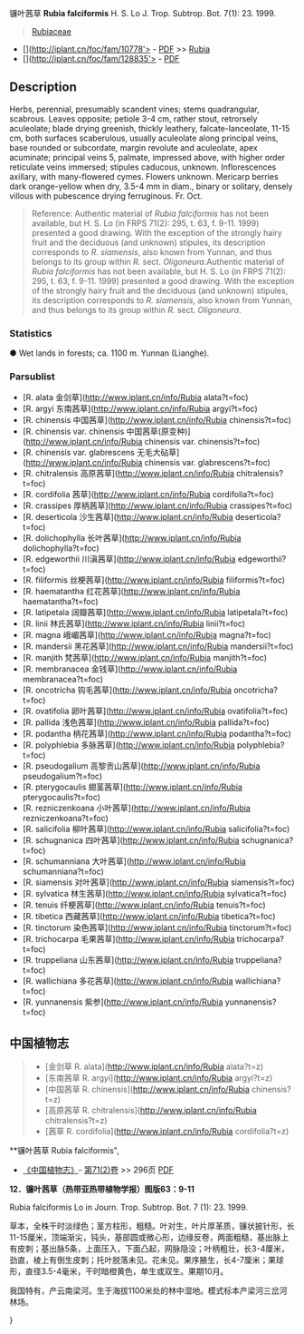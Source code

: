 镰叶茜草 **Rubia falciformis** H. S. Lo J. Trop. Subtrop. Bot. 7(1): 23. 1999.

> [Rubiaceae](http://www.iplant.cn/info/Rubiaceae?t=foc)
* [](http://iplant.cn/foc/fam/10778'> - [PDF](http://iplant.cn/foc/pdf/Rubiaceae.pdf) >> [Rubia](http://www.iplant.cn/info/Rubia?t=foc)
* [](http://iplant.cn/foc/fam/128835'> - [PDF](http://www.iplant.cn/foc/pdf/Rubia.pdf)

## Description

Herbs, perennial, presumably scandent vines; stems quadrangular, scabrous. Leaves opposite; petiole 3-4 cm, rather stout, retrorsely aculeolate; blade drying greenish, thickly leathery, falcate-lanceolate, 11-15 cm, both surfaces scaberulous, usually aculeolate along principal veins, base rounded or subcordate, margin revolute and aculeolate, apex acuminate; principal veins 5, palmate, impressed above, with higher order reticulate veins immersed; stipules caducous, unknown. Inflorescences axillary, with many-flowered cymes. Flowers unknown. Mericarp berries dark orange-yellow when dry, 3.5-4 mm in diam., binary or solitary, densely villous with pubescence drying ferruginous. Fr. Oct.


> Reference: 
> Authentic material of *Rubia falciformis* has not been available, but H. S. Lo (in FRPS 71(2): 295, t. 63, f. 9-11. 1999) presented a good drawing. With the exception of the strongly hairy fruit and the deciduous (and unknown) stipules, its description corresponds to *R. siamensis*, also known from Yunnan, and thus belongs to its group within *R.* sect. *Oligoneura*.Authentic material of *Rubia falciformis* has not been available, but H. S. Lo (in FRPS 71(2): 295, t. 63, f. 9-11. 1999) presented a good drawing. With the exception of the strongly hairy fruit and the deciduous (and unknown) stipules, its description corresponds to *R. siamensis*, also known from Yunnan, and thus belongs to its group within *R.* sect. *Oligoneura*.

### Statistics
● Wet lands in forests; ca. 1100 m. Yunnan (Lianghe).

### Parsublist

* [R.  alata  金剑草](http://www.iplant.cn/info/Rubia alata?t=foc)
* [R.  argyi  东南茜草](http://www.iplant.cn/info/Rubia argyi?t=foc)
* [R.  chinensis  中国茜草](http://www.iplant.cn/info/Rubia chinensis?t=foc)
* [R.  chinensis var. chinensis  中国茜草(原变种)](http://www.iplant.cn/info/Rubia chinensis var. chinensis?t=foc)
* [R.  chinensis var. glabrescens  无毛大砧草](http://www.iplant.cn/info/Rubia chinensis var. glabrescens?t=foc)
* [R.  chitralensis  高原茜草](http://www.iplant.cn/info/Rubia chitralensis?t=foc)
* [R.  cordifolia  茜草](http://www.iplant.cn/info/Rubia cordifolia?t=foc)
* [R.  crassipes  厚柄茜草](http://www.iplant.cn/info/Rubia crassipes?t=foc)
* [R.  deserticola  沙生茜草](http://www.iplant.cn/info/Rubia deserticola?t=foc)
* [R.  dolichophylla  长叶茜草](http://www.iplant.cn/info/Rubia dolichophylla?t=foc)
* [R.  edgeworthii  川滇茜草](http://www.iplant.cn/info/Rubia edgeworthii?t=foc)
* [R.  filiformis  丝梗茜草](http://www.iplant.cn/info/Rubia filiformis?t=foc)
* [R.  haematantha  红花茜草](http://www.iplant.cn/info/Rubia haematantha?t=foc)
* [R.  latipetala  阔瓣茜草](http://www.iplant.cn/info/Rubia latipetala?t=foc)
* [R.  linii  林氏茜草](http://www.iplant.cn/info/Rubia linii?t=foc)
* [R.  magna  峨嵋茜草](http://www.iplant.cn/info/Rubia magna?t=foc)
* [R.  mandersii  黑花茜草](http://www.iplant.cn/info/Rubia mandersii?t=foc)
* [R.  manjith  梵茜草](http://www.iplant.cn/info/Rubia manjith?t=foc)
* [R.  membranacea  金钱草](http://www.iplant.cn/info/Rubia membranacea?t=foc)
* [R.  oncotricha  钩毛茜草](http://www.iplant.cn/info/Rubia oncotricha?t=foc)
* [R.  ovatifolia  卵叶茜草](http://www.iplant.cn/info/Rubia ovatifolia?t=foc)
* [R.  pallida  浅色茜草](http://www.iplant.cn/info/Rubia pallida?t=foc)
* [R.  podantha  柄花茜草](http://www.iplant.cn/info/Rubia podantha?t=foc)
* [R.  polyphlebia  多脉茜草](http://www.iplant.cn/info/Rubia polyphlebia?t=foc)
* [R.  pseudogalium  高黎贡山茜草](http://www.iplant.cn/info/Rubia pseudogalium?t=foc)
* [R.  pterygocaulis  翅茎茜草](http://www.iplant.cn/info/Rubia pterygocaulis?t=foc)
* [R.  rezniczenkoana  小叶茜草](http://www.iplant.cn/info/Rubia rezniczenkoana?t=foc)
* [R.  salicifolia  柳叶茜草](http://www.iplant.cn/info/Rubia salicifolia?t=foc)
* [R.  schugnanica  四叶茜草](http://www.iplant.cn/info/Rubia schugnanica?t=foc)
* [R.  schumanniana  大叶茜草](http://www.iplant.cn/info/Rubia schumanniana?t=foc)
* [R.  siamensis  对叶茜草](http://www.iplant.cn/info/Rubia siamensis?t=foc)
* [R.  sylvatica  林生茜草](http://www.iplant.cn/info/Rubia sylvatica?t=foc)
* [R.  tenuis  纤梗茜草](http://www.iplant.cn/info/Rubia tenuis?t=foc)
* [R.  tibetica  西藏茜草](http://www.iplant.cn/info/Rubia tibetica?t=foc)
* [R.  tinctorum  染色茜草](http://www.iplant.cn/info/Rubia tinctorum?t=foc)
* [R.  trichocarpa  毛果茜草](http://www.iplant.cn/info/Rubia trichocarpa?t=foc)
* [R.  truppeliana  山东茜草](http://www.iplant.cn/info/Rubia truppeliana?t=foc)
* [R.  wallichiana  多花茜草](http://www.iplant.cn/info/Rubia wallichiana?t=foc)
* [R.  yunnanensis  紫参](http://www.iplant.cn/info/Rubia yunnanensis?t=foc)


## 中国植物志

> * [金剑草  R.  alata](http://www.iplant.cn/info/Rubia alata?t=z)
> * [东南茜草  R.  argyi](http://www.iplant.cn/info/Rubia argyi?t=z)
> * [中国茜草  R.  chinensis](http://www.iplant.cn/info/Rubia chinensis?t=z)
> * [高原茜草  R.  chitralensis](http://www.iplant.cn/info/Rubia chitralensis?t=z)
> * [茜草  R.  cordifolia](http://www.iplant.cn/info/Rubia cordifolia?t=z)


**镰叶茜草 Rubia falciformis",

* [《中国植物志》](http://www.iplant.cn/frps)- [第71(2)卷](http://www.iplant.cn/frps/vol/71(2)) >> 296页 [PDF](http://www.iplant.cn/frps/pdf/71(2)/296b.PDF)


**12．镰叶茜草（热带亚热带植物学报）图版63：9-11**

Rubia falciformis Lo in Journ. Trop. Subtrop. Bot. 7 (1): 23. 1999.

草本，全株干时淡绿色；茎方柱形，粗糙。叶对生，叶片厚革质，镰状披针形，长11-15厘米，顶端渐尖，钝头，基部圆或微心形，边缘反卷，两面粗糙，基出脉上有皮刺；基出脉5条，上面压入，下面凸起，网脉隐没；叶柄粗壮，长3-4厘米，劲直，棱上有倒生皮刺；托叶脱落未见。花未见。果序腋生，长4-7厘米；果球形，直径3.5-4毫米，干时暗橙黄色，单生或双生。果期10月。

我国特有，产云南梁河。生于海拔1100米处的林中湿地。模式标本产梁河三岔河林场。

}